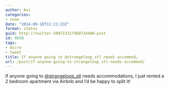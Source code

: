 ```yaml
---
author: Avi
categories:
- none
date: "2014-09-10T11:21:23Z"
format: status
guid: http://twitter-509723317960724480-post
id: 9550
tags:
- micro
- tweet
title: If anyone going to @strangeloop_stl needs accommod…
url: /post/if-anyone-going-to-strangeloop_stl-needs-accommod/
---
```

If anyone going to [@strangeloop_stl](http://twitter.com/strangeloop_stl) needs accommodations, I just rented a 2 bedroom apartment via Airbnb and I’d be happy to split it!